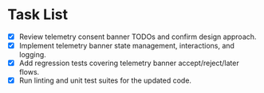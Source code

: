 # Task List

- [x] Review telemetry consent banner TODOs and confirm design approach.
- [x] Implement telemetry banner state management, interactions, and logging.
- [x] Add regression tests covering telemetry banner accept/reject/later flows.
- [x] Run linting and unit test suites for the updated code.
